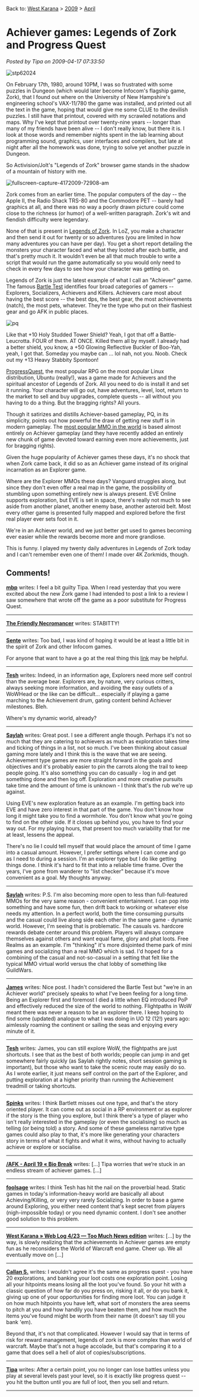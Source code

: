 Back to: [West Karana](/posts/westkarana.md) > [2009](/posts/2009/westkarana.md) > [April](./westkarana.md)
# Achiever games: Legends of Zork and Progress Quest

*Posted by Tipa on 2009-04-17 07:33:50*

![stp62024](../../../uploads/2009/04/stp62024.jpg "stp62024")

On February 17th, 1980, around 10PM, I was so frustrated with some puzzles in Dungeon (which would later become Infocom's flagship game, Zork), that I found out where on the University of New Hampshire's engineering school's VAX-11/780 the game was installed, and printed out all the text in the game, hoping that would give me some CLUE to the devilish puzzles. I still have that printout, covered with my scrawled notations and maps. Why I've kept that printout over twenty-nine years -- longer than many of my friends have been alive -- I don't really know, but there it is. I look at those words and remember nights spent in the lab learning about programming sound, graphics, user interfaces and compilers, but late at night after all the homework was done, trying to solve yet another puzzle in Dungeon.

So Activision/Jolt's "Legends of Zork" browser game stands in the shadow of a mountain of history with me. 

![fullscreen-capture-4172009-72908-am](../../../uploads/2009/04/fullscreen-capture-4172009-72908-am.jpg "fullscreen-capture-4172009-72908-am")

Zork comes from an earlier time. The popular computers of the day -- the Apple II, the Radio Shack TRS-80 and the Commodore PET -- barely had graphics at all, and there was no way a poorly drawn picture could come close to the richness (or humor) of a well-written paragraph. Zork's wit and fiendish difficulty were legendary.

None of that is present in [Legends of Zork](http://legendsofzork.com). In LoZ, you make a character and then send it out for twenty or so adventures (you are limited in how many adventures you can have per day). You get a short report detailing the monsters your character faced and what they looted after each battle, and that's pretty much it. It wouldn't even be all that much trouble to write a script that would run the game automatically so you would only need to check in every few days to see how your character was getting on.

Legends of Zork is just the latest example of what I call an "Achiever" game. The famous [Bartle Test](http://en.wikipedia.org/wiki/Bartle_Test) identifies four broad categories of gamers -- Explorers, Socializers, Achievers and Killers. Achievers care most about having the best score -- the best dps, the best gear, the most achievements (natch), the most pets, whatever. They're the type who put on their flashiest gear and go AFK in public places. 

![pq](../../../uploads/2009/04/pq.gif "pq")

Like that +10 Holy Studded Tower Shield? Yeah, I got that off a Battle-Leucrotta. FOUR of them. AT ONCE. Killed them all by myself. I already had a better shield, you know, a +50 Glowing Reflective Buckler of Boo-Yah, yeah, I got that. Someday you maybe can ... lol nah, not you. Noob. Check out my +13 Heavy Stabbity Spontoon!

[ProgressQuest](http://progressquest.com), the most popular RPG on the most popular Linux distribution, Ubuntu (really!), was a game made for Achievers and the spiritual ancestor of Legends of Zork. All you need to do is install it and set it running. Your character will go out, have adventures, level, loot, return to the market to sell and buy upgrades, complete quests -- all without you having to do a thing. But the bragging rights? All yours. 

Though it satirizes and distills Achiever-based gameplay, PQ, in its simplicity, points out how powerful the draw of getting new stuff is in modern gameplay. The [most popular MMO in the world](http://worldofwarcraft.com) is based almost entirely on Achiever gameplay (and they have recently added an entirely new chunk of game devoted toward earning even more achievements, just for bragging rights).

Given the huge popularity of Achiever games these days, it's no shock that when Zork came back, it did so as an Achiever game instead of its original incarnation as an Explorer game.

Where are the Explorer MMOs these days? Vanguard struggles along, but since they don't even offer a real map in the game, the possibility of stumbling upon something entirely new is always present. EVE Online supports exploration, but EVE is set in space, there's really not much to see aside from another planet, another enemy base, another asteroid belt. Most every other game is presented fully mapped and explored before the first real player ever sets foot in it.

We're in an Achiever world, and we just better get used to games becoming ever easier while the rewards become more and more grandiose. 

This is funny. I played my twenty daily adventures in Legends of Zork today and I can't remember even one of them! I made over 4K Zorkmids, though.

## Comments!

**[mbp](http://mindbendingpuzzles.blogspot.com)** writes: I feel a bit guilty Tipa. When I read yesterday that you were excited about the new Zork game I had intended to post a link to a review I saw somewhere that wrote off the game as a poor substitute for Progress Quest.

---

**[The Friendly Necromancer](http://thefriendlynecromancer.blogspot.com)** writes: STABITTY!

---

**[Sente](http://adingworld.wordpress.com)** writes: Too bad, I was kind of hoping it would be at least a little bit in the spirit of Zork and other Infocom games.

For anyone that want to have a go at the real thing this [link](http://www.xs4all.nl/~pot/infocom/) may be helpful.

---

**[Tesh](http://tishtoshtesh.wordpress.com/)** writes: Indeed, in an information age, Explorers need more self control than the average bear. Explorers are, by nature, very curious critters, always seeking more information, and avoiding the easy outlets of a WoWHead or the like can be difficult... especially if playing a game marching to the Achievement drum, gating content behind Achiever milestones. Bleh.

Where's my dynamic world, already?

---

**[Saylah](http://notadiary.typepad.com/mysticworlds)** writes: Great post. I see a different angle though. Perhaps it's not so much that they are catering to achievers as much as exploration takes time and ticking of things in a list, not so much. I've been thinking about casual gaming more lately and I think this is the wave that we are seeing. Achievement type games are more straight forward in the goals and objectives and it's probably easier to pin the carrots along the trail to keep people going. It's also something you can do casually - log in and get something done and then log off. Exploration and more creative pursuits take time and the amount of time is unknown - I think that's the rub we're up against.

Using EVE's new exploration feature as an example. I'm getting back into EVE and have zero interest in that part of the game. You don't know how long it might take you to find a wormhole. You don't know what you're going to find on the other side. If it closes up behind you, you have to find your way out. For my playing hours, that present too much variability that for me at least, lessens the appeal.

There's no lie I could tell myself that would place the amount of time I game into a casual amount. However, I prefer settings where I can come and go as I need to during a session. I'm an explorer type but I do like getting things done. I think it's hard to fit that into a reliable time frame. Over the years, I've gone from wanderer to "list checker" because it's move convenient as a goal. My thoughts anyway.

---

**[Saylah](http://notadiary.typepad.com/mysticworlds)** writes: P.S. I'm also becoming more open to less than full-featured MMOs for the very same reason - convenient entertainment. I can pop into something and have some fun, then drift back to working or whatever else needs my attention. In a perfect world, both the time consuming pursuits and the casual could live along side each other in the same game - dynamic world. However, I'm seeing that is problematic. The casuals vs. hardcore rewards debate center around this problem. Players will always compare themselves against others and want equal fame, glory and phat loots. Free Realms as an example. I'm "thinking" it's more disjointed theme park of mini games and socializing than a real MMO which is sad. I'd hoped for a combining of the casual and not-so-casual in a setting that felt like the typical MMO virtual world versus the chat lobby of something like GuildWars.

---

**[James](http://twitter.com/jleard)** writes: Nice post. I hadn't considered the Bartle Test but "we’re in an Achiever world" precisely speaks to what I've been feeling for a long time. Being an Explorer first and foremost I died a little when EQ introduced PoP and effectively reduced the size of the world to nothing. Flightpaths in WoW meant there was never a reason to be an explorer there. I keep hoping to find some (updated) analogue to what I was doing in UO 12 (12!) years ago: aimlessly roaming the continent or sailing the seas and enjoying every minute of it.

---

**[Tesh](http://tishtoshtesh.wordpress.com/)** writes: James, you can still explore WoW, the flightpaths are just shortcuts. I see that as the best of both worlds; people can jump in and get somewhere fairly quickly (as Saylah rightly notes, short session gaming is important), but those who want to take the scenic route may easily do so. As I wrote earlier, it just means self control on the part of the Explorer, and putting exploration at a higher priority than running the Achievement treadmill or taking shortcuts.

---

**[Spinks](http://spinksville.wordpress.com/)** writes: I think Bartlett misses out one type, and that's the story oriented player. It can come out as social in a RP environment or as explorer if the story is the thing you explore, but I think there's a type of player who isn't really interested in the gameplay (or even the socialising) so much as telling (or being told) a story. And some of these gameless narrative type games could also play to that, it's more like generating your characters story in terms of what it fights and what it wins, without having to actually achieve or explore or socialise.

---

**[/AFK - April 19 &laquo; Bio Break](http://biobreak.wordpress.com/2009/04/19/afk-april-19/)** writes: [...] Tipa worries that we’re stuck in an endless stream of achiever games. [...]

---

**[foolsage](http://foolsage.wordpress.com)** writes: I think Tesh has hit the nail on the proverbial head. Static games in today's information-heavy world are basically all about Achieving/Killing, or very very rarely Socializing. In order to base a game around Exploring, you either need content that's kept secret from players (nigh-impossible today) or you need dynamic content. I don't see another good solution to this problem.

---

**[West Karana » Web Log 4/23 &#8212; Too Much News edition](https://chasingdings.com/index.php/2009/04/23/web-log-423-too-much-news-edition/)** writes: [...] by the way, is slowly realizing that the achievements in Achiever games are empty fun as he reconsiders the World of Warcraft end game. Cheer up. We all eventually move on [...]

---

**[Callan S.](http://brokenmarrow.wordpress.com/)** writes: I wouldn't agree it's the same as progress quest - you have 20 explorations, and banking your loot costs one exploration point. Losing all your hitpoints means losing all the loot you've found. So your hit with a classic question of how far do you press on, risking it all, or do you bank it, giving up one of your opportunities for finding more loot. You can judge it on how much hitpoints you have left, what sort of monsters the area seems to pitch at you and how handily you have beaten them, and how much the items you've found might be worth from their name (it doesn't say till you bank 'em).

Beyond that, it's not that complicated. However I would say that in terms of risk for reward management, legends of zork is more complex than world of warcraft. Maybe that's not a huge accolade, but that's comparing it to a game that does sell a hell of alot of copies/subscriptions.

---

**[Tipa](https://chasingdings.com)** writes: After a certain point, you no longer can lose battles unless you play at several levels past your level, so it is exactly like progress quest -- you hit the button until you are full of loot, then you sell and return.

---

